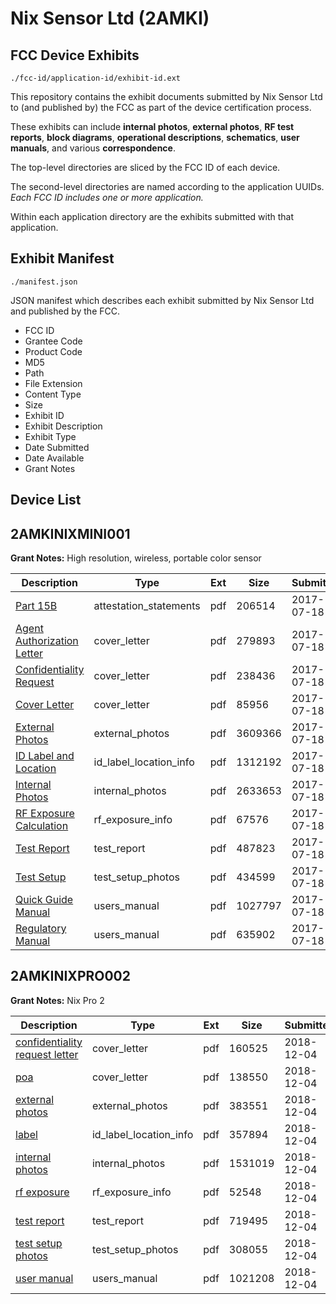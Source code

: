 # Nix Sensor Ltd (2AMKI)
## FCC Device Exhibits

```
./fcc-id/application-id/exhibit-id.ext
```

This repository contains the exhibit documents submitted by Nix Sensor Ltd to (and published by) the FCC as part of the device certification process.

These exhibits can include **internal photos**, **external photos**, **RF test reports**, **block diagrams**, **operational descriptions**, **schematics**, **user manuals**, and various **correspondence**.

The top-level directories are sliced by the FCC ID of each device.

The second-level directories are named according to the application UUIDs. *Each FCC ID includes one or more application.*

Within each application directory are the exhibits submitted with that application. 

## Exhibit Manifest

```
./manifest.json
```

JSON manifest which describes each exhibit submitted by Nix Sensor Ltd and published by the FCC.

- FCC ID
- Grantee Code
- Product Code
- MD5
- Path
- File Extension
- Content Type
- Size
- Exhibit ID
- Exhibit Description
- Exhibit Type
- Date Submitted
- Date Available
- Grant Notes

## Device List
## 2AMKINIXMINI001
**Grant Notes:** High resolution, wireless, portable color sensor

| Description | Type | Ext | Size | Submitted | Available |
| ----------- | ---- | --- | ---- | --------- | --------- |
| [Part 15B](2AMKINIXMINI001/deedf62e8dccc97fc95bbaa9e3c14cff/3469513.pdf) | attestation_statements | pdf | 206514 | 2017-07-18 | 2017-07-18 |
| [Agent Authorization Letter](2AMKINIXMINI001/deedf62e8dccc97fc95bbaa9e3c14cff/3469514.pdf) | cover_letter | pdf | 279893 | 2017-07-18 | 2017-07-18 |
| [Confidentiality Request](2AMKINIXMINI001/deedf62e8dccc97fc95bbaa9e3c14cff/3469515.pdf) | cover_letter | pdf | 238436 | 2017-07-18 | 2017-07-18 |
| [Cover Letter](2AMKINIXMINI001/deedf62e8dccc97fc95bbaa9e3c14cff/3469516.pdf) | cover_letter | pdf | 85956 | 2017-07-18 | 2017-07-18 |
| [External Photos](2AMKINIXMINI001/deedf62e8dccc97fc95bbaa9e3c14cff/3469517.pdf) | external_photos | pdf | 3609366 | 2017-07-18 | 2017-07-18 |
| [ID Label and Location](2AMKINIXMINI001/deedf62e8dccc97fc95bbaa9e3c14cff/3469520.pdf) | id_label_location_info | pdf | 1312192 | 2017-07-18 | 2017-07-18 |
| [Internal Photos](2AMKINIXMINI001/deedf62e8dccc97fc95bbaa9e3c14cff/3469522.pdf) | internal_photos | pdf | 2633653 | 2017-07-18 | 2017-07-18 |
| [RF Exposure Calculation](2AMKINIXMINI001/deedf62e8dccc97fc95bbaa9e3c14cff/3469525.pdf) | rf_exposure_info | pdf | 67576 | 2017-07-18 | 2017-07-18 |
| [Test Report](2AMKINIXMINI001/deedf62e8dccc97fc95bbaa9e3c14cff/3469526.pdf) | test_report | pdf | 487823 | 2017-07-18 | 2017-07-18 |
| [Test Setup](2AMKINIXMINI001/deedf62e8dccc97fc95bbaa9e3c14cff/3469528.pdf) | test_setup_photos | pdf | 434599 | 2017-07-18 | 2017-07-18 |
| [Quick Guide Manual](2AMKINIXMINI001/deedf62e8dccc97fc95bbaa9e3c14cff/3469529.pdf) | users_manual | pdf | 1027797 | 2017-07-18 | 2017-07-18 |
| [Regulatory Manual](2AMKINIXMINI001/deedf62e8dccc97fc95bbaa9e3c14cff/3469534.pdf) | users_manual | pdf | 635902 | 2017-07-18 | 2017-07-18 |
## 2AMKINIXPRO002
**Grant Notes:** Nix Pro 2

| Description | Type | Ext | Size | Submitted | Available |
| ----------- | ---- | --- | ---- | --------- | --------- |
| [confidentiality request letter](2AMKINIXPRO002/e94d6c999a8ae3c3f2a6563fd66c68a7/4094781.pdf) | cover_letter | pdf | 160525 | 2018-12-04 | 2018-12-04 |
| [poa](2AMKINIXPRO002/e94d6c999a8ae3c3f2a6563fd66c68a7/4094782.pdf) | cover_letter | pdf | 138550 | 2018-12-04 | 2018-12-04 |
| [external photos](2AMKINIXPRO002/e94d6c999a8ae3c3f2a6563fd66c68a7/4094778.pdf) | external_photos | pdf | 383551 | 2018-12-04 | 2018-12-04 |
| [label](2AMKINIXPRO002/e94d6c999a8ae3c3f2a6563fd66c68a7/4094780.pdf) | id_label_location_info | pdf | 357894 | 2018-12-04 | 2018-12-04 |
| [internal photos](2AMKINIXPRO002/e94d6c999a8ae3c3f2a6563fd66c68a7/4094779.pdf) | internal_photos | pdf | 1531019 | 2018-12-04 | 2018-12-04 |
| [rf exposure](2AMKINIXPRO002/e94d6c999a8ae3c3f2a6563fd66c68a7/4094783.pdf) | rf_exposure_info | pdf | 52548 | 2018-12-04 | 2018-12-04 |
| [test report](2AMKINIXPRO002/e94d6c999a8ae3c3f2a6563fd66c68a7/4094784.pdf) | test_report | pdf | 719495 | 2018-12-04 | 2018-12-04 |
| [test setup photos](2AMKINIXPRO002/e94d6c999a8ae3c3f2a6563fd66c68a7/4094785.pdf) | test_setup_photos | pdf | 308055 | 2018-12-04 | 2018-12-04 |
| [user manual](2AMKINIXPRO002/e94d6c999a8ae3c3f2a6563fd66c68a7/4094786.pdf) | users_manual | pdf | 1021208 | 2018-12-04 | 2018-12-04 |
